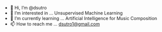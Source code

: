 - 👋 Hi, I’m @dsutro
- 👀 I’m interested in ... Unsupervised Machine Learning
- 🌱 I’m currently learning ... Artificial Intelligence for Music Composition
- 📫 How to reach me ... dsutro1@gmail.com

<!---
dsutro/dsutro is a ✨ special ✨ repository because its `README.md` (this file) appears on your GitHub profile.
You can click the Preview link to take a look at your changes.
--->
